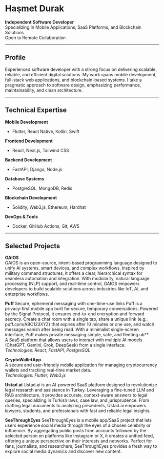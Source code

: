 # Haşmet Durak

**Independent Software Developer**  
Specializing in Mobile Applications, SaaS Platforms, and Blockchain Solutions  
Open to Remote Collaboration

---

## Profile

Experienced software developer with a strong focus on delivering scalable, reliable, and efficient digital solutions. My work spans mobile development, full-stack web applications, and blockchain-based systems. I take a pragmatic approach to software design, emphasizing performance, maintainability, and clean architecture.

---

## Technical Expertise

**Mobile Development**  
- Flutter, React Native, Kotlin, Swift

**Frontend Development**  
- React, Next.js, Tailwind CSS

**Backend Development**  
- FastAPI, Django, Node.js

**Database Systems**  
- PostgreSQL, MongoDB, Redis

**Blockchain Development**  
- Solidity, Web3.js, Ethereum, Hardhat

**DevOps & Tools**  
- Docker, GitHub Actions, Git, AWS

---

## Selected Projects

**GAIOS**  
GAIOS is an open-source, intent-based programming language designed to unify AI systems, smart devices, and complex workflows. Inspired by military command structures, it offers a clear, hierarchical syntax for seamless automation and integration. With modularity, natural language processing (NLP) support, and real-time control, GAIOS empowers developers to build scalable solutions across industries like IoT, AI, and enterprise workflows.


**Puff** 
Secure, ephemeral messaging with one-time-use links
Puff is a privacy-first mobile app built for secure, temporary conversations. Powered by the Signal Protocol, it ensures end-to-end encryption and forward secrecy. Create a chat room with a single tap, share a unique link (e.g., puff.com/ABC123XYZ) that expires after 10 minutes or one use, and watch messages vanish after being read. With a minimalist single-screen interface, Puff makes private messaging simple, safe, and fleeting.ub**  
A SaaS platform that allows users to interact with multiple AI models (ChatGPT, Gemini, Grok, DeepSeek) from a single interface.  
*Technologies: React, FastAPI, PostgreSQL*

**CryptoWalletApp**  
A secure and user-friendly mobile application for managing cryptocurrency wallets and tracking real-time market data.  
*Technologies: Flutter, Web3.js*

**Ustad.ai**
Ustad.ai is an AI-powered SaaS platform designed to revolutionize legal research and assistance in Turkey. Leveraging a fine-tuned LLM and RAG architecture, it provides accurate, context-aware answers to legal queries, specializing in Turkish laws, case law, and jurisprudence. From drafting legal documents to analyzing precedents, Üstad.ai empowers lawyers, students, and professionals with fast and reliable legal insights.

 **SeeThroughEyes**
SeeThroughEyes is a mobile app/SaaS project that lets users experience social media through the eyes of a chosen celebrity or influencer. By aggregating public posts from accounts followed by the selected person on platforms like Instagram or X, it creates a unified feed, offering a unique perspective on their interests and networks. Perfect for fans, journalists, and researchers, SeeThroughEyes provides a fresh way to explore social media dynamics and discover new content.
